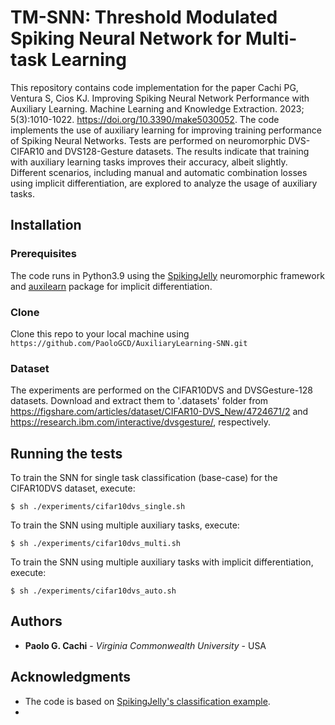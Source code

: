# TM-SNN: Threshold Modulated Spiking Neural Network for Multi-task Learning

This repository contains code implementation for the paper Cachi PG, Ventura S, Cios KJ. Improving Spiking Neural Network Performance with Auxiliary Learning. Machine Learning and Knowledge Extraction. 2023; 5(3):1010-1022. https://doi.org/10.3390/make5030052. The code implements the use of auxiliary learning for improving training performance of Spiking Neural Networks. Tests are performed on neuromorphic DVS-CIFAR10 and DVS128-Gesture datasets. The results indicate that training with auxiliary learning tasks improves their accuracy, albeit slightly. Different scenarios, including manual and automatic combination losses using implicit differentiation, are explored to analyze the usage of auxiliary tasks.

## Installation

### Prerequisites

The code runs in Python3.9 using the [SpikingJelly](https://github.com/fangwei123456/spikingjelly) neuromorphic framework and [auxilearn](https://github.com/AvivNavon/AuxiLearn) package for implicit differentiation.

### Clone

Clone this repo to your local machine using `https://github.com/PaoloGCD/AuxiliaryLearning-SNN.git`

### Dataset

The experiments are performed on the CIFAR10DVS and DVSGesture-128 datasets. Download and extract them to '.datasets' folder from https://figshare.com/articles/dataset/CIFAR10-DVS_New/4724671/2 and https://research.ibm.com/interactive/dvsgesture/, respectively.

## Running the tests

To train the SNN for single task classification (base-case) for the CIFAR10DVS dataset, execute:

```shell
$ sh ./experiments/cifar10dvs_single.sh
```

To train the SNN using multiple auxiliary tasks, execute:

```shell
$ sh ./experiments/cifar10dvs_multi.sh
```

To train the SNN using multiple auxiliary tasks with implicit differentiation, execute:

```shell
$ sh ./experiments/cifar10dvs_auto.sh
```

## Authors

* **Paolo G. Cachi** - *Virginia Commonwealth University* - USA

## Acknowledgments

* The code is based on [SpikingJelly's classification example](https://spikingjelly.readthedocs.io/zh_CN/latest/activation_based_en/classify_dvsg.html).
* 
